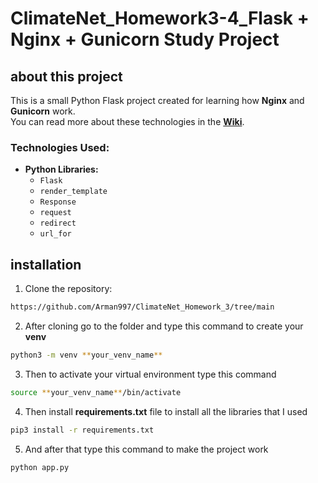 # ClimateNet_Homework3-4_Flask + Nginx + Gunicorn Study Project 

## about this project

This is a small Python Flask project created for learning how **Nginx** and **Gunicorn** work.  
You can read more about these technologies in the **[Wiki](https://github.com/Arman997/ClimateNet_Homework_3/wiki)**.

### Technologies Used:  

- **Python Libraries:**  
  - `Flask`  
  - `render_template`  
  - `Response`  
  - `request`  
  - `redirect`  
  - `url_for`

## installation

1. Clone the repository:

```sh
https://github.com/Arman997/ClimateNet_Homework_3/tree/main
```

2. After cloning go to the folder and type this command to create your **venv**

```sh
python3 -m venv **your_venv_name**
```

3. Then to activate your virtual environment type this command

```sh
source **your_venv_name**/bin/activate 
```

4. Then install **requirements.txt** file to install all the libraries that I used

```sh
pip3 install -r requirements.txt
```

5. And after that type this command to make the project work

```sh
python app.py
```

